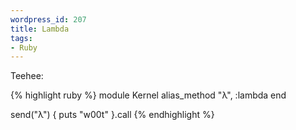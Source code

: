 ```yaml
--- 
wordpress_id: 207
title: Lambda
tags: 
- Ruby
---
```

Teehee:

{% highlight ruby %}
module Kernel
  alias_method "λ", :lambda
end

send("λ") { puts "w00t" }.call
{% endhighlight %}

